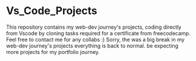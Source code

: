 # Vs_Code_Projects
This repository contains my web-dev journey's projects, coding directly from Vscode by cloning
tasks required for a certificate from freecodecamp.
Feel free to contact me for any collabs :)
Sorry, the was a big break in my  web-dev journey's projects everything is back to normal. be expecting more projects for my portfolio journey.
